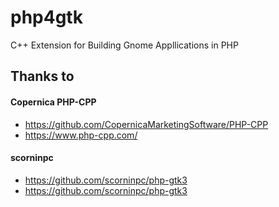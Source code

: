 # php4gtk
C++ Extension for Building Gnome Appllications in PHP


## Thanks to
#### Copernica PHP-CPP
  - https://github.com/CopernicaMarketingSoftware/PHP-CPP
  - https://www.php-cpp.com/

 #### scorninpc
  - https://github.com/scorninpc/php-gtk3
  - https://github.com/scorninpc/php-gtk3
